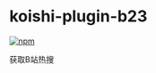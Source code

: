 # koishi-plugin-b23

[![npm](https://img.shields.io/npm/v/koishi-plugin-b23?style=flat-square)](https://www.npmjs.com/package/koishi-plugin-b23)

获取B站热搜
